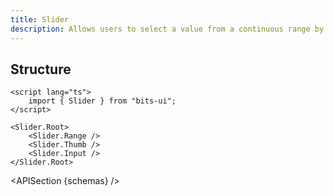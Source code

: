 ```yaml
---
title: Slider
description: Allows users to select a value from a continuous range by sliding a handle.
---
```


<script>
	import { APISection, ComponentPreview, SliderDemo } from '@/components'
	export let schemas;
</script>

<ComponentPreview name="slider-demo" comp="Slider">

<SliderDemo slot="preview" />

</ComponentPreview>

## Structure

```svelte
<script lang="ts">
	import { Slider } from "bits-ui";
</script>

<Slider.Root>
	<Slider.Range />
	<Slider.Thumb />
	<Slider.Input />
</Slider.Root>
```

<APISection {schemas} />
